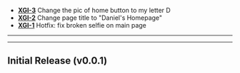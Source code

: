 * [**XGI-3**](https://github.com/xiang58/xiang58.github.io/issues/4) Change the pic of home button to my letter D
* [**XGI-2**](https://github.com/xiang58/xiang58.github.io/issues/3) Change page title to "Daniel's Homepage"
* [**XGI-1**](https://github.com/xiang58/xiang58.github.io/issues/2) Hotfix: fix broken selfie on main page
___
___
## Initial Release (v0.0.1)